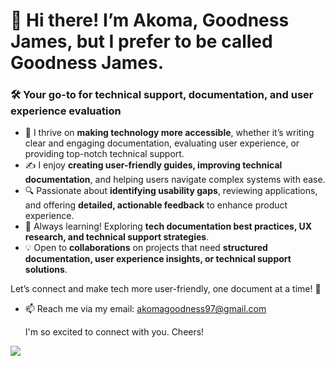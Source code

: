 # 👋 Hi there! I’m Akoma, Goodness James, but I prefer to be called Goodness James.  

### 🛠 Your go-to for **technical support, documentation, and user experience evaluation**  

- 🧐 I thrive on **making technology more accessible**, whether it’s writing clear and engaging documentation, evaluating user experience, or providing top-notch technical support.  
- ✍️ I enjoy **creating user-friendly guides, improving technical documentation**, and helping users navigate complex systems with ease.  
- 🔍 Passionate about **identifying usability gaps**, reviewing applications, and offering **detailed, actionable feedback** to enhance product experience.  
- 🌱 Always learning! Exploring **tech documentation best practices, UX research, and technical support strategies**.  
- 💡 Open to **collaborations** on projects that need **structured documentation, user experience insights, or technical support solutions**.  

Let’s connect and make tech more user-friendly, one document at a time! 🚀  

- 📫 Reach me via my email: akomagoodness97@gmail.com

     I'm so excited to connect with you. Cheers!
     
![](https://komarev.com/ghpvc/?username=GoodnessJames&style=plastic)
